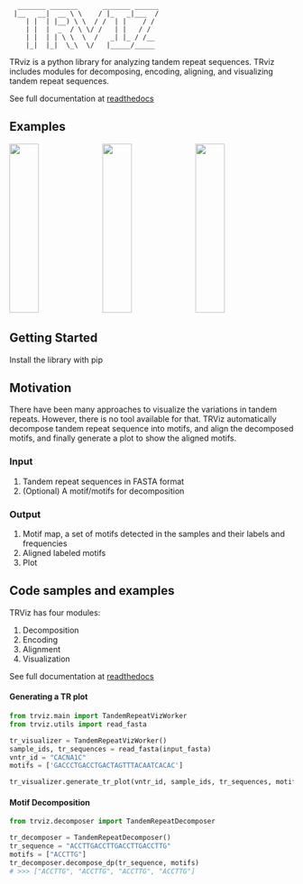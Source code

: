 ```
  _______ _______      _______ ______
 |__   __|  __ \ \    / |_   _|___  /
    | |  | |__) \ \  / /  | |    / / 
    | |  |  _  / \ \/ /   | |   / /  
    | |  | | \ \  \  /   _| |_ / /__ 
    |_|  |_|  \_\  \/   |_____/_____
```
TRviz is a python library for analyzing tandem repeat sequences. TRviz includes modules for 
decomposing, encoding, aligning, and visualizing tandem repeat sequences.  

See full documentation at [readthedocs]()

## Examples
<p float="left">
<img src="https://github.com/Jong-hun-Park/TandemRepeatViz/blob/main/examples/example_figure1_VPS53.png" width="32%" height="300">
<img src="https://github.com/Jong-hun-Park/TandemRepeatViz/blob/main/examples/example_figure2_SORL1.png" width="32%" height="300">
<img src="https://github.com/Jong-hun-Park/TandemRepeatViz/blob/main/examples/example_figure3_CACNA1.png" width="32%" height="300">
</p>

## Getting Started
Install the library with pip

## Motivation
There have been many approaches to visualize the variations in tandem repeats. 
However, there is no tool available for that.
TRViz automatically decompose tandem repeat sequence into motifs, and align the
decomposed motifs, and finally generate a plot to show the aligned motifs.

### Input
1. Tandem repeat sequences in FASTA format
2. (Optional) A motif/motifs for decomposition

### Output
1. Motif map, a set of motifs detected in the samples and their labels and frequencies
2. Aligned labeled motifs
3. Plot


## Code samples and examples
TRViz has four modules:
1. Decomposition
2. Encoding
3. Alignment
4. Visualization

See full documentation at [readthedocs]()

#### Generating a TR plot
```python
from trviz.main import TandemRepeatVizWorker
from trviz.utils import read_fasta

tr_visualizer = TandemRepeatVizWorker()
sample_ids, tr_sequences = read_fasta(input_fasta)
vntr_id = "CACNA1C"
motifs = ['GACCCTGACCTGACTAGTTTACAATCACAC']

tr_visualizer.generate_tr_plot(vntr_id, sample_ids, tr_sequences, motifs)
``` 

#### Motif Decomposition
```python
from trviz.decomposer import TandemRepeatDecomposer

tr_decomposer = TandemRepeatDecomposer()
tr_sequence = "ACCTTGACCTTGACCTTGACCTTG"
motifs = ["ACCTTG"]
tr_decomposer.decompose_dp(tr_sequence, motifs)
# >>> ["ACCTTG", "ACCTTG", "ACCTTG", "ACCTTG"]
``` 